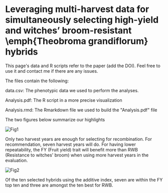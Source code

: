 # Leveraging multi-harvest data for simultaneously selecting high-yield and witches’ broom-resistant \emph{Theobroma grandiflorum} hybrids

This page's data and R scripts refer to the paper (add the DOI). Feel free to use it and contact me if there are any issues. 

The files contain the following:

data.csv: The phenotypic data we used to perform the analyses. 

Analysis.pdf: The R script in a more precise visualization

Analysis.rmd: The Rmarkdown file we used to build the "Analysis.pdf" file

The two figures below summarize our highlights

![Fig1](https://user-images.githubusercontent.com/101746579/197646549-d70a31e6-21ba-454f-9986-51700cbb9d03.png)


Only two harvest years are enough for selecting for recombination. For recommendation, seven harvest years will do. For having lower repeatability, the FY (Fruit yield) trait will benefit more than RWB (Resistance to witches' broom) when using more harvest years in the evaluation.


![Fig2](https://user-images.githubusercontent.com/101746579/197646565-5967ca00-e9d3-4e39-8e28-9fed7599b387.png)


Of the ten selected hybrids using the additive index, seven are within the FY top ten and three are amongst the ten best for RWB. 
